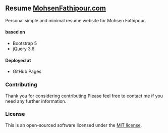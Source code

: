 ## Resume [MohsenFathipour.com](https://www.mohsenfathipour.com)
Personal simple and minimal resume website for Mohsen Fathipour.

#### based on

- Bootstrap 5
- jQuery 3.6

#### Deployed at

- GitHub Pages


### Contributing

Thank you for considering contributing.Please feel free to contact me if you need any further information.


### License

This is an open-sourced software licensed under the [MIT license](https://opensource.org/licenses/MIT).
